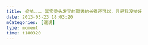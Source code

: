 ```yaml
---
title: 偷拍。。。。其实烫头发了的那男的长得还可以，只是我没拍好
date: 2013-03-23 18:03:20
mCategories: [说说]
type: moment
time: t180320
---
```


<div id="pics-20130323180320"></div>

<script src="/lib/moment/pics.js"></script>
<script>
var data = [
    {"link": "2013-03-23_000000.jpeg", "type": "shuoshuo"},
    {"link": "2013-03-23_000001.jpeg", "type": "shuoshuo"},
    {"link": "2013-03-23_000002.jpeg", "type": "shuoshuo"},
    {"link": "2013-03-23_000003.jpeg", "type": "shuoshuo"}
];
picsRender(data, "pics-20130323180320");
</script>

